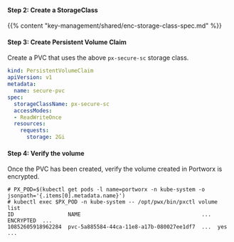#### Step 2: Create a StorageClass

{{% content "key-management/shared/enc-storage-class-spec.md" %}}

#### Step 3: Create Persistent Volume Claim
Create a PVC that uses the above `px-secure-sc` storage class.
```yaml
kind: PersistentVolumeClaim
apiVersion: v1
metadata:
  name: secure-pvc
spec:
  storageClassName: px-secure-sc
  accessModes:
  - ReadWriteOnce
  resources:
    requests:
      storage: 2Gi
```

#### Step 4: Verify the volume
Once the PVC has been created, verify the volume created in Portworx is encrypted.
```
# PX_POD=$(kubectl get pods -l name=portworx -n kube-system -o jsonpath='{.items[0].metadata.name}')
# kubectl exec $PX_POD -n kube-system -- /opt/pwx/bin/pxctl volume list
ID                 NAME                                      ...  ENCRYPTED  ...
10852605918962284  pvc-5a885584-44ca-11e8-a17b-080027ee1df7  ...  yes        ...
```